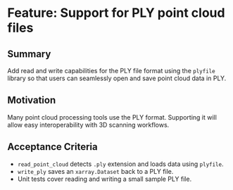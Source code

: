 # Feature: Support for PLY point cloud files

## Summary
Add read and write capabilities for the PLY file format using the `plyfile` library so that users can seamlessly open and save point cloud data in PLY.

## Motivation
Many point cloud processing tools use the PLY format. Supporting it will allow easy interoperability with 3D scanning workflows.

## Acceptance Criteria
- `read_point_cloud` detects `.ply` extension and loads data using `plyfile`.
- `write_ply` saves an `xarray.Dataset` back to a PLY file.
- Unit tests cover reading and writing a small sample PLY file.
